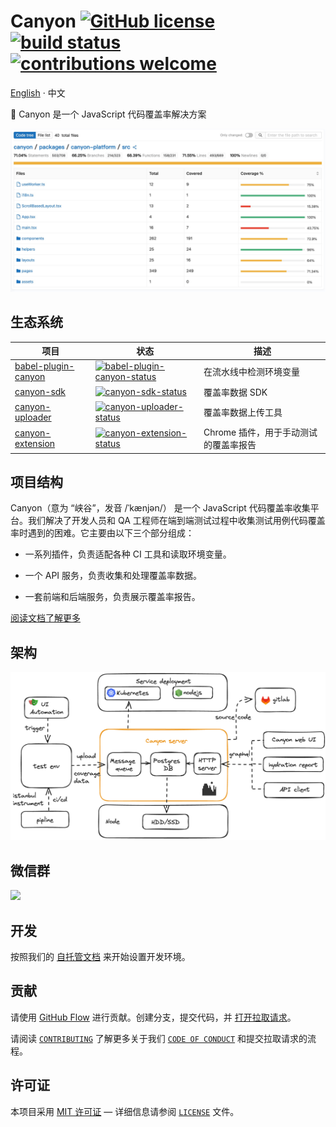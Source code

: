 # Canyon [![GitHub license](https://img.shields.io/badge/license-MIT-blue.svg)](https://github.com/canyon-project/canyon/blob/main/LICENSE) [![build status](https://github.com/canyon-project/canyon/actions/workflows/test.yml/badge.svg?branch=main)](https://github.com/canyon-project/canyon/actions/workflows/ci.yml) [![contributions welcome](https://img.shields.io/badge/contributions-welcome-brightgreen?logo=github)](CODE_OF_CONDUCT.md)

[English](./README.md) · 中文

👋 Canyon 是一个 JavaScript 代码覆盖率解决方案

![](./screenshots/coverage-report.jpg)

## 生态系统

| 项目                      | 状态                                                         | 描述                                               |
|---------------------------|--------------------------------------------------------------|----------------------------------------------------|
| [babel-plugin-canyon]      | [![babel-plugin-canyon-status]][babel-plugin-canyon-package]  | 在流水线中检测环境变量                             |
| [canyon-sdk]               | [![canyon-sdk-status]][canyon-sdk-package]                    | 覆盖率数据 SDK                                     |
| [canyon-uploader]          | [![canyon-uploader-status]][canyon-uploader-package]          | 覆盖率数据上传工具                                 |
| [canyon-extension]         | [![canyon-extension-status]][canyon-extension-package]        | Chrome 插件，用于手动测试的覆盖率报告              |

[babel-plugin-canyon]: https://github.com/canyon-project/canyon/tree/main/plugins/babel-plugin-canyon
[vite-plugin-canyon]: https://github.com/canyon-project/canyon/tree/main/plugins/vite-plugin-canyon
[swc-plugin-canyon]: https://github.com/canyon-project/canyon/tree/main/plugins/swc-plugin-canyon
[canyon-report]: https://github.com/canyon-project/canyon/tree/main/packages/canyon-report
[canyon-sdk]: https://github.com/canyon-project/canyon/tree/main/tools/canyon-sdk
[canyon-uploader]: https://github.com/canyon-project/canyon/tree/main/tools/canyon-uploader
[canyon-extension]: https://github.com/canyon-project/canyon/tree/main/tools/canyon-extension

[babel-plugin-canyon-status]: https://img.shields.io/npm/v/babel-plugin-canyon.svg
[vite-plugin-canyon-status]: https://img.shields.io/npm/v/vite-plugin-canyon.svg
[swc-plugin-canyon-status]: https://img.shields.io/npm/v/swc-plugin-canyon.svg
[canyon-report-status]: https://img.shields.io/npm/v/canyon-report.svg
[canyon-sdk-status]: https://img.shields.io/npm/v/canyon-sdk.svg
[canyon-uploader-status]: https://img.shields.io/npm/v/canyon-uploader.svg
[canyon-extension-status]: https://img.shields.io/chrome-web-store/v/omnpafdjidgpdmlimbangcjjaaodbeof.svg

[babel-plugin-canyon-package]: https://npmjs.com/package/babel-plugin-canyon
[vite-plugin-canyon-package]: https://npmjs.com/package/babel-plugin-canyon
[swc-plugin-canyon-package]: https://npmjs.com/package/babel-plugin-canyon
[canyon-report-package]: https://github.com/canyon-project/uploader/releases
[canyon-sdk-package]: https://github.com/canyon-project/uploader/releases
[canyon-uploader-package]: https://github.com/canyon-project/uploader/releases
[canyon-extension-package]: https://chrome.google.com/webstore/detail/canyon/omnpafdjidgpdmlimbangcjjaaodbeof

## 项目结构

Canyon（意为 “峡谷”，发音 /ˈkænjən/） 是一个 JavaScript 代码覆盖率收集平台。我们解决了开发人员和 QA 工程师在端到端测试过程中收集测试用例代码覆盖率时遇到的困难。它主要由以下三个部分组成：

- 一系列插件，负责适配各种 CI 工具和读取环境变量。

- 一个 API 服务，负责收集和处理覆盖率数据。

- 一套前端和后端服务，负责展示覆盖率报告。

[阅读文档了解更多](https://docs.canyonjs.org)

## 架构

![](./screenshots/architecture.png)

## 微信群

<img src="./screenshots/wechat20.png" style="width: 200px"/>

## 开发

按照我们的 [自托管文档](https://docs.canyonjs.org/documentation/self-host/community-edition/prerequisites) 来开始设置开发环境。

## 贡献

请使用 [GitHub Flow](https://guides.github.com/introduction/flow) 进行贡献。创建分支，提交代码，并 [打开拉取请求](https://github.com/canyon-project/canyon/compare)。

请阅读 [`CONTRIBUTING`](CONTRIBUTING.md) 了解更多关于我们 [`CODE OF CONDUCT`](CODE_OF_CONDUCT.md) 和提交拉取请求的流程。

## 许可证

本项目采用 [MIT 许可证](https://opensource.org/licenses/MIT) — 详细信息请参阅 [`LICENSE`](LICENSE) 文件。
